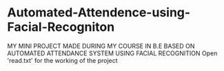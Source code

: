 # Automated-Attendence-using-Facial-Recogniton
MY MINI PROJECT MADE DURING MY COURSE IN B.E BASED ON AUTOMATED ATTENDANCE SYSTEM USING FACIAL RECOGNITION
Open 'read.txt' for the working of the project
